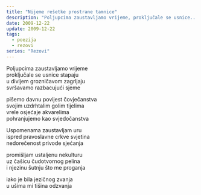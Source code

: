 ```yaml
---
title: "Nijeme rešetke prostrane tamnice"
description: "Poljupcima zaustavljamo vrijeme, proključale se usnice..."
date: 2009-12-22
update: 2009-12-22
tags:
  - poezija
  - rezovi
series: "Rezovi"
---
```


Poljupcima zaustavljamo vrijeme  
proključale se usnice stapaju  
u divljem grozničavom zagrljaju  
svršavamo razbacujući sjeme

pišemo davnu povijest čovječanstva  
svojim uzdrhtalim golim tijelima  
vrele osjećaje akvarelima  
pohranjujemo kao svjedočanstva

Uspomenama zaustavljam uru  
ispred pravoslavne crkve svjetina  
nedorečenost privode sjećanja

promišljam ustaljenu nekulturu  
uz čašicu čudotvornog pelina  
i njezinu šutnju što me proganja

iako je bila jezičnog zvanja  
u ušima mi tišina odzvanja
